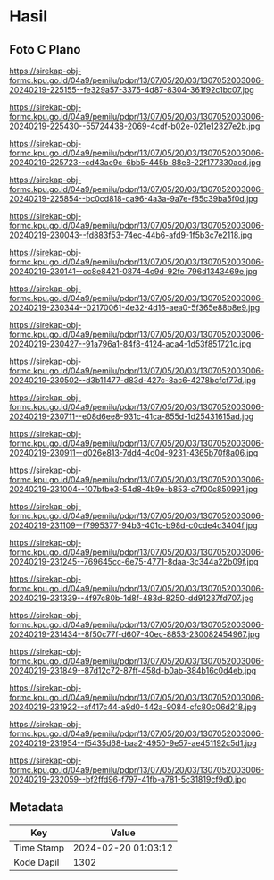 # Hasil

## Foto C Plano

https://sirekap-obj-formc.kpu.go.id/04a9/pemilu/pdpr/13/07/05/20/03/1307052003006-20240219-225155--fe329a57-3375-4d87-8304-361f92c1bc07.jpg

https://sirekap-obj-formc.kpu.go.id/04a9/pemilu/pdpr/13/07/05/20/03/1307052003006-20240219-225430--55724438-2069-4cdf-b02e-021e12327e2b.jpg

https://sirekap-obj-formc.kpu.go.id/04a9/pemilu/pdpr/13/07/05/20/03/1307052003006-20240219-225723--cd43ae9c-6bb5-445b-88e8-22f177330acd.jpg

https://sirekap-obj-formc.kpu.go.id/04a9/pemilu/pdpr/13/07/05/20/03/1307052003006-20240219-225854--bc0cd818-ca96-4a3a-9a7e-f85c39ba5f0d.jpg

https://sirekap-obj-formc.kpu.go.id/04a9/pemilu/pdpr/13/07/05/20/03/1307052003006-20240219-230043--fd883f53-74ec-44b6-afd9-1f5b3c7e2118.jpg

https://sirekap-obj-formc.kpu.go.id/04a9/pemilu/pdpr/13/07/05/20/03/1307052003006-20240219-230141--cc8e8421-0874-4c9d-92fe-796d1343469e.jpg

https://sirekap-obj-formc.kpu.go.id/04a9/pemilu/pdpr/13/07/05/20/03/1307052003006-20240219-230344--02170061-4e32-4d16-aea0-5f365e88b8e9.jpg

https://sirekap-obj-formc.kpu.go.id/04a9/pemilu/pdpr/13/07/05/20/03/1307052003006-20240219-230427--91a796a1-84f8-4124-aca4-1d53f851721c.jpg

https://sirekap-obj-formc.kpu.go.id/04a9/pemilu/pdpr/13/07/05/20/03/1307052003006-20240219-230502--d3b11477-d83d-427c-8ac6-4278bcfcf77d.jpg

https://sirekap-obj-formc.kpu.go.id/04a9/pemilu/pdpr/13/07/05/20/03/1307052003006-20240219-230711--e08d6ee8-931c-41ca-855d-1d25431615ad.jpg

https://sirekap-obj-formc.kpu.go.id/04a9/pemilu/pdpr/13/07/05/20/03/1307052003006-20240219-230911--d026e813-7dd4-4d0d-9231-4365b70f8a06.jpg

https://sirekap-obj-formc.kpu.go.id/04a9/pemilu/pdpr/13/07/05/20/03/1307052003006-20240219-231004--107bfbe3-54d8-4b9e-b853-c7f00c850991.jpg

https://sirekap-obj-formc.kpu.go.id/04a9/pemilu/pdpr/13/07/05/20/03/1307052003006-20240219-231109--f7995377-94b3-401c-b98d-c0cde4c3404f.jpg

https://sirekap-obj-formc.kpu.go.id/04a9/pemilu/pdpr/13/07/05/20/03/1307052003006-20240219-231245--769645cc-6e75-4771-8daa-3c344a22b09f.jpg

https://sirekap-obj-formc.kpu.go.id/04a9/pemilu/pdpr/13/07/05/20/03/1307052003006-20240219-231339--4f97c80b-1d8f-483d-8250-dd91237fd707.jpg

https://sirekap-obj-formc.kpu.go.id/04a9/pemilu/pdpr/13/07/05/20/03/1307052003006-20240219-231434--8f50c77f-d607-40ec-8853-230082454967.jpg

https://sirekap-obj-formc.kpu.go.id/04a9/pemilu/pdpr/13/07/05/20/03/1307052003006-20240219-231849--87d12c72-87ff-458d-b0ab-384b16c0d4eb.jpg

https://sirekap-obj-formc.kpu.go.id/04a9/pemilu/pdpr/13/07/05/20/03/1307052003006-20240219-231922--af417c44-a9d0-442a-9084-cfc80c06d218.jpg

https://sirekap-obj-formc.kpu.go.id/04a9/pemilu/pdpr/13/07/05/20/03/1307052003006-20240219-231954--f5435d68-baa2-4950-9e57-ae451192c5d1.jpg

https://sirekap-obj-formc.kpu.go.id/04a9/pemilu/pdpr/13/07/05/20/03/1307052003006-20240219-232059--bf2ffd96-f797-41fb-a781-5c31819cf9d0.jpg


## Metadata

| Key        | Value               |
| ---------- | ------------------- |
| Time Stamp | 2024-02-20 01:03:12 |
| Kode Dapil | 1302                |



